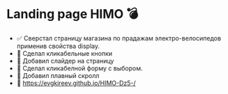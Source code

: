 # Landing page HIMO 💣
- ✅ Сверстал страницу магазина по прадажам электро-велосипедов применив свойства display.
- 📌 Сделал кликабельные кнопки
- 📌 Добавил слайдер на страницу
- 📌 Сделал кликабелной форму с выбором.
- 📌 Добавил плавный скролл
- 🔗 https://evgkireev.github.io/HIMO-Dz5-/